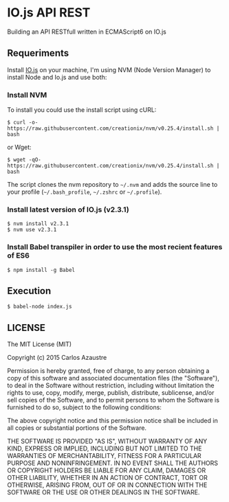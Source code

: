# IO.js API REST

Building an API RESTfull written in ECMAScript6 on IO.js

## Requeriments

Install [IO.js](https://iojs.org/en/index.html) on your machine, I'm using NVM (Node Version Manager) to
install Node and Io.js and use both:

### Install NVM

To install you could use the install script using cURL:

```
$ curl -o- https://raw.githubusercontent.com/creationix/nvm/v0.25.4/install.sh | bash
```
or Wget:

```
$ wget -qO- https://raw.githubusercontent.com/creationix/nvm/v0.25.4/install.sh | bash
```
The script clones the nvm repository to `~/.nvm` and adds the source line to your profile (`~/.bash_profile`, `~/.zshrc` or `~/.profile`).

### Install latest version of IO.js (v2.3.1)

```
$ nvm install v2.3.1
$ nvm use v2.3.1
```

### Install Babel transpiler in order to use the most recient features of ES6
```
$ npm install -g Babel
```

## Execution

```
$ babel-node index.js
```

## LICENSE

The MIT License (MIT)

Copyright (c) 2015 Carlos Azaustre

Permission is hereby granted, free of charge, to any person obtaining a copy
of this software and associated documentation files (the "Software"), to deal
in the Software without restriction, including without limitation the rights
to use, copy, modify, merge, publish, distribute, sublicense, and/or sell
copies of the Software, and to permit persons to whom the Software is
furnished to do so, subject to the following conditions:

The above copyright notice and this permission notice shall be included in all
copies or substantial portions of the Software.

THE SOFTWARE IS PROVIDED "AS IS", WITHOUT WARRANTY OF ANY KIND, EXPRESS OR
IMPLIED, INCLUDING BUT NOT LIMITED TO THE WARRANTIES OF MERCHANTABILITY,
FITNESS FOR A PARTICULAR PURPOSE AND NONINFRINGEMENT. IN NO EVENT SHALL THE
AUTHORS OR COPYRIGHT HOLDERS BE LIABLE FOR ANY CLAIM, DAMAGES OR OTHER
LIABILITY, WHETHER IN AN ACTION OF CONTRACT, TORT OR OTHERWISE, ARISING FROM,
OUT OF OR IN CONNECTION WITH THE SOFTWARE OR THE USE OR OTHER DEALINGS IN THE
SOFTWARE.
